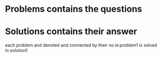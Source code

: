 # Problems contains the questions
# Solutions contains their answer 
each problem and denoted and connected by their no ie:problem1 is solved in solution1
